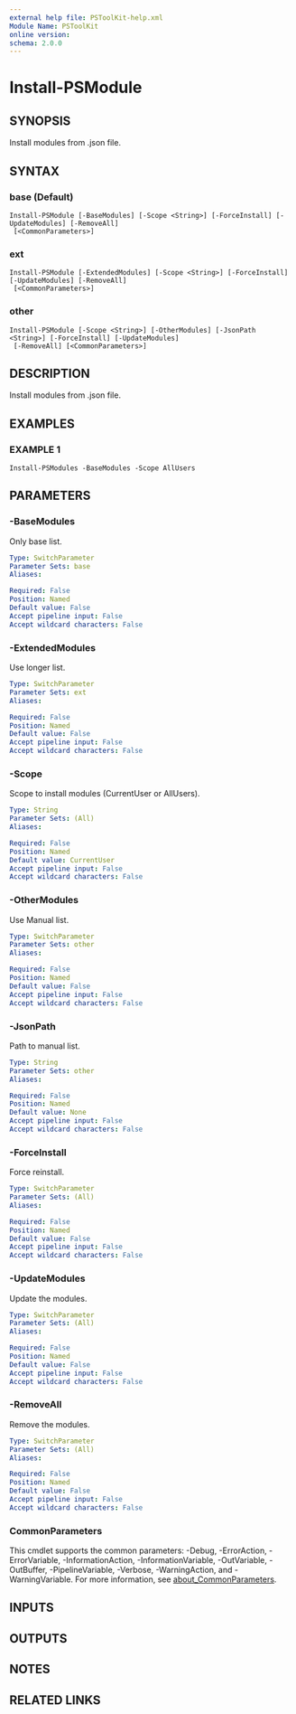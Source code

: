 ```yaml
---
external help file: PSToolKit-help.xml
Module Name: PSToolKit
online version:
schema: 2.0.0
---
```


# Install-PSModule

## SYNOPSIS
Install modules from .json file.

## SYNTAX

### base (Default)
```
Install-PSModule [-BaseModules] [-Scope <String>] [-ForceInstall] [-UpdateModules] [-RemoveAll]
 [<CommonParameters>]
```

### ext
```
Install-PSModule [-ExtendedModules] [-Scope <String>] [-ForceInstall] [-UpdateModules] [-RemoveAll]
 [<CommonParameters>]
```

### other
```
Install-PSModule [-Scope <String>] [-OtherModules] [-JsonPath <String>] [-ForceInstall] [-UpdateModules]
 [-RemoveAll] [<CommonParameters>]
```

## DESCRIPTION
Install modules from .json file.

## EXAMPLES

### EXAMPLE 1
```
Install-PSModules -BaseModules -Scope AllUsers
```

## PARAMETERS

### -BaseModules
Only base list.

```yaml
Type: SwitchParameter
Parameter Sets: base
Aliases:

Required: False
Position: Named
Default value: False
Accept pipeline input: False
Accept wildcard characters: False
```

### -ExtendedModules
Use longer list.

```yaml
Type: SwitchParameter
Parameter Sets: ext
Aliases:

Required: False
Position: Named
Default value: False
Accept pipeline input: False
Accept wildcard characters: False
```

### -Scope
Scope to install modules (CurrentUser or AllUsers).

```yaml
Type: String
Parameter Sets: (All)
Aliases:

Required: False
Position: Named
Default value: CurrentUser
Accept pipeline input: False
Accept wildcard characters: False
```

### -OtherModules
Use Manual list.

```yaml
Type: SwitchParameter
Parameter Sets: other
Aliases:

Required: False
Position: Named
Default value: False
Accept pipeline input: False
Accept wildcard characters: False
```

### -JsonPath
Path to manual list.

```yaml
Type: String
Parameter Sets: other
Aliases:

Required: False
Position: Named
Default value: None
Accept pipeline input: False
Accept wildcard characters: False
```

### -ForceInstall
Force reinstall.

```yaml
Type: SwitchParameter
Parameter Sets: (All)
Aliases:

Required: False
Position: Named
Default value: False
Accept pipeline input: False
Accept wildcard characters: False
```

### -UpdateModules
Update the modules.

```yaml
Type: SwitchParameter
Parameter Sets: (All)
Aliases:

Required: False
Position: Named
Default value: False
Accept pipeline input: False
Accept wildcard characters: False
```

### -RemoveAll
Remove the modules.

```yaml
Type: SwitchParameter
Parameter Sets: (All)
Aliases:

Required: False
Position: Named
Default value: False
Accept pipeline input: False
Accept wildcard characters: False
```

### CommonParameters
This cmdlet supports the common parameters: -Debug, -ErrorAction, -ErrorVariable, -InformationAction, -InformationVariable, -OutVariable, -OutBuffer, -PipelineVariable, -Verbose, -WarningAction, and -WarningVariable. For more information, see [about_CommonParameters](http://go.microsoft.com/fwlink/?LinkID=113216).

## INPUTS

## OUTPUTS

## NOTES

## RELATED LINKS
